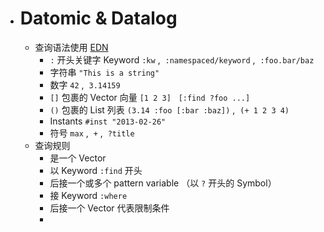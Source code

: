 - # Datomic & Datalog
	- 查询语法使用 [EDN](http://edn-format.org/)
		- `:` 开头关键字 Keyword `:kw` ,  `:namespaced/keyword` ,  `:foo.bar/baz`
		- 字符串 `"This is a string"`
		- 数字 `42` ,  `3.14159`
		- `[]` 包裹的 Vector 向量 `[1 2 3]`   `[:find ?foo ...]`
		- `()` 包裹的 List 列表 `(3.14 :foo [:bar :baz])` ,  `(+ 1 2 3 4)`
		- Instants `#inst "2013-02-26"`
		- 符号 `max` ,  `+` ,  `?title`
	- 查询规则
		- 是一个 Vector
		- 以 Keyword `:find` 开头
		- 后接一个或多个 pattern variable （以 `?` 开头的 Symbol）
		- 接 Keyword `:where`
		- 后接一个 Vector 代表限制条件
		-